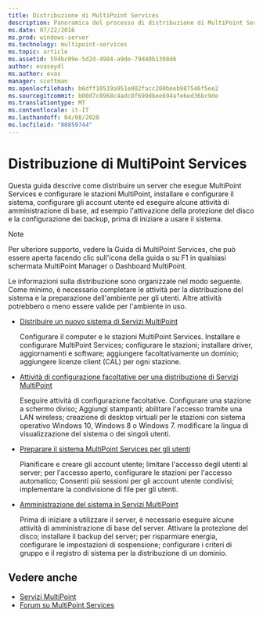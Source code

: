 ```yaml
---
title: Distribuzione di MultiPoint Services
description: Panoramica del processo di distribuzione di MultiPoint Services
ms.date: 07/22/2016
ms.prod: windows-server
ms.technology: multipoint-services
ms.topic: article
ms.assetid: 594bc09e-5d2d-4984-a9de-79d40b1308d6
author: evaseydl
ms.author: evas
manager: scottman
ms.openlocfilehash: b6dff10519a951e002facc200beeb987546f5ee2
ms.sourcegitcommit: b00d7c8968c4adc8f699dbee694afe6ed36bc9de
ms.translationtype: MT
ms.contentlocale: it-IT
ms.lasthandoff: 04/08/2020
ms.locfileid: "80859744"
---
```

# <a name="deploying-multipoint-services"></a>Distribuzione di MultiPoint Services
Questa guida descrive come distribuire un server che esegue MultiPoint Services e configurare le stazioni MultiPoint, installare e configurare il sistema, configurare gli account utente ed eseguire alcune attività di amministrazione di base, ad esempio l'attivazione della protezione del disco e la configurazione dei backup, prima di iniziare a usare il sistema.  
  
> [!NOTE]  
> Per ulteriore supporto, vedere la Guida di MultiPoint Services, che può essere aperta facendo clic sull'icona della guida o su F1 in qualsiasi schermata MultiPoint Manager o Dashboard MultiPoint.  
  
Le informazioni sulla distribuzione sono organizzate nel modo seguente. Come minimo, è necessario completare le attività per la distribuzione del sistema e la preparazione dell'ambiente per gli utenti. Altre attività potrebbero o meno essere valide per l'ambiente in uso. 
-   [Distribuire un nuovo sistema di Servizi MultiPoint](Deploy-a-new-MultiPoint-services-system.md)  
  
    Configurare il computer e le stazioni MultiPoint Services. Installare e configurare MultiPoint Services; configurare le stazioni; installare driver, aggiornamenti e software; aggiungere facoltativamente un dominio; aggiungere licenze client (CAL) per ogni stazione.  
  
-   [Attività di configurazione facoltative per una distribuzione di Servizi MultiPoint](Optional-configuration-tasks-for-a-MultiPoint-services-deployment.md)  
  
    Eseguire attività di configurazione facoltative. Configurare una stazione a schermo diviso; Aggiungi stampanti; abilitare l'accesso tramite una LAN wireless; creazione di desktop virtuali per le stazioni con sistema operativo Windows 10, Windows 8 o Windows 7. modificare la lingua di visualizzazione del sistema o dei singoli utenti.  
  
-   [Preparare il sistema MultiPoint Services per gli utenti](Prepare-your-MultiPoint-services-system-for-users.md)  
  
    Pianificare e creare gli account utente; limitare l'accesso degli utenti al server; per l'accesso aperto, configurare le stazioni per l'accesso automatico; Consenti più sessioni per gli account utente condivisi; implementare la condivisione di file per gli utenti.  
  
-   [Amministrazione del sistema in Servizi MultiPoint](System-administration-in-MultiPoint-services.md)  
  
    Prima di iniziare a utilizzare il server, è necessario eseguire alcune attività di amministrazione di base del server. Attivare la protezione del disco; installare il backup del server; per risparmiare energia, configurare le impostazioni di sospensione; configurare i criteri di gruppo e il registro di sistema per la distribuzione di un dominio.  
  
## <a name="see-also"></a>Vedere anche  
  
- [Servizi MultiPoint](MultiPoint-Services.md)
-   [Forum su MultiPoint Services](https://social.technet.microsoft.com/Forums/windowsserver/home?forum=windowsmultipointserver&filter=alltypes&sort=lastpostdesc)  
  
